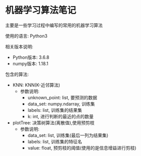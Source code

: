 # 机器学习算法笔记
主要是一些学习过程中编写的常用的机器学习算法  

使用的语言: Python3  

相关版本说明:
- Python版本:  3.6.8  
- numpy版本: 1.18.1

包含的算法:
- KNN: KNN(K-近邻算法)
    - 参数说明:
        - unknown_point: list, 要预测的数据
        - data_set: numpy.ndarray, 训练集
        - labels: list, 训练集的结果集
        - k: int, 进行判断的最近的点的数量
- plotTree: 决策树算法(离散值),使用预剪枝
    - 参数说明:
        - data_set: list, 训练集(最后一列为结果集)
        - labels: list, 训练集的特征名
        - value: float, 预剪枝的阈值(使用的是信息增益进行剪枝)